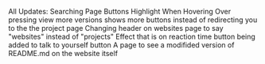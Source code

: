 All Updates:
    Searching
    Page Buttons Highlight When Hovering Over
    pressing view more versions shows more buttons instead of redirecting you to the the project page
    Changing header on websites page to say "websites" instead of "projects"
    Effect that is on reaction time button being added to talk to yourself button
    A page to see a modifided version of README.md on the website itself